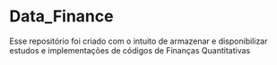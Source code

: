 # Data_Finance
Esse repositório foi criado com o intuito de armazenar e disponibilizar estudos e implementações de códigos de Finanças Quantitativas

